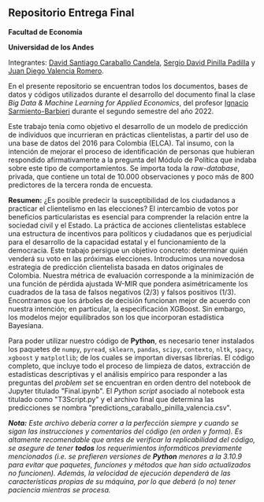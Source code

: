 ## Repositorio Entrega Final

**Facultad de Economía**

**Universidad de los Andes**

Integrantes: [David Santiago Caraballo Candela](https://github.com/scaraballoc), [Sergio David Pinilla Padilla](https://github.com/sdpinilla18) y [Juan Diego Valencia Romero](https://github.com/judval).

En el presente repositorio se encuentran todos los documentos, bases de datos y códigos utilizados durante el desarrollo del documento final la clase *Big Data & Machine Learning for Applied Economics*, del profesor [Ignacio Sarmiento-Barbieri](https://ignaciomsarmiento.github.io/igaciomsarmiento) durante el segundo semestre del año 2022.

Este trabajo tenía como objetivo el desarrollo de un modelo de predicción de individuos que incurrieran en prácticas clientelistas, a partir del uso de una base de datos del 2016 para Colombia (ELCA). Tal insumo, con la intención de mejorar el proceso de identificación de personas que hubieran respondido afirmativamente a la pregunta del Módulo de Política que indaba sobre este tipo de comportamientos. Se importa toda la *raw-database*, privada, que contiene un total de 10.000 observaciones y poco más de 800 predictores de la tercera ronda de encuesta. 

**Resumen:** ¿Es posible predecir la susceptibilidad de los ciudadanos a practicar el clientelismo en las elecciones? El intercambio de votos por beneficios particularistas es esencial para comprender la relación entre la sociedad civil y el Estado. La práctica de acciones clientelistas establece una estructura de incentivos para políticos y ciudadanos que es perjudicial para el desarrollo de la capacidad estatal y el funcionamiento de la democracia. Este trabajo persigue un objetivo concreto: determinar quién venderá su voto en las próximas elecciones. Introducimos una novedosa estrategia de predicción clientelista basada en datos originales de Colombia. Nuestra métrica de evaluación corresponde a la minimización de una función de pérdida ajustada W-MIR que pondera asimétricamente los cuadrados de la tasa de falsos negativos (2/3) y falsos positivos (1/3). Encontramos que los árboles de decisión funcionan mejor de acuerdo con nuestra intención; en particular, la especificación XGBoost. Sin embargo, los modelos mejor equilibrados son los que incorporan estadística Bayesiana. 

Para poder utilizar nuestro código de **Python**, es necesario tener instalados los paquetes de `numpy`, `pyread`, `sklearn`, `pandas`, `scipy`, `contexto`, `nltk`, `spacy`, `xgboost` y `matplotlib`; de los cuales se importan diversas librerías. El código completo, que incluye todo el proceso de limpieza de datos, extracción de estadísticas descriptivas y el análisis empírico para responder a las preguntas del *problem set* se encuentran en orden dentro del notebook de Jupyter titulado "Final.ipynb". El *Python script* asociado al notebook esta titulado como "T3Script.py" y el archivo final que determina las predicciones se nombra "predictions_caraballo_pinilla_valencia.csv".

***Nota:*** *Este archivo debería correr a la perfección siempre y cuando se sigan las instrucciones y comentarios del código (en orden y forma). Es altamente recomendable que antes de verificar la replicabilidad del código, se asegure de tener **todos** los requerimientos informáticos previamente mencionados (i.e. se prefieren versiones de **Python** menores a la 3.10.9 para evitar que paquetes, funciones y métodos que han sido actualizados no funcionen). Además, la velocidad de ejecución dependerá de las características propias de su máquina, por lo que deberá (o no) tener paciencia mientras se procesa.*
